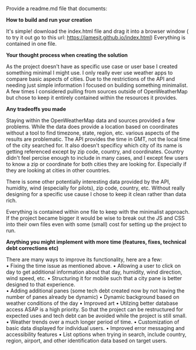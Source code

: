 
Provide a readme.md file that documents:

**How to build and run your creation**

It's simple! download the index.html file and drag it into a browser window ( to try it out go to this url: https://jamesjt.github.io/index.html) Everything is contained in one file. 

**Your thought process when creating the solution**

As the project doesn't have as specific use case or user base I created something minimal I might use. I only really ever use weather apps to compare basic aspects of cities. Due to the restrictions of the API and needing just simple information I focused on building something minimalist. A few times I considered pulling from sources outside of OpenWeatherMap but chose to keep it entirely contained within the resources it provides. 

**Any tradeoffs you made**

Staying within the OpenWeatherMap data and sources provided a few problems.
While the data does provide a location based on coordinates without a tool to find timezone, state, region, etc. various aspects of the results are problematic. The API provides the time in GMT, not the local time of the city searched for. It also doesn't specificy which city of its name is getting referenced except by zip code, country, and coordinates. Country didn't feel percise enough to include in many cases, and I except few users to know a zip or coordinate for both cities they are looking for. Especially if they are looking at cities in other countries. 

There is some other potentially interesting data provided by the API, humidity, wind (especially for pilots), zip code, country, etc. Without really designing for a specific use cause I chose to keep it clean rather than data rich. 

Everything is contained within one file to keep with the minimalist approach. If the project became bigger it would be wise to break out the JS and CSS into their own files even with some (small) cost for setting up the project to run. 

**Anything you might implement with more time (features, fixes, technical debt corrections etc)**

There are many ways to improve its functionality, here are a few:  
• Fixing the time issue as mentioned above. 
• Allowing a user to click on day to get additional information about that day, humidity, wind direction, wind speed, etc. 
• Structuring it for mobile such that a city pane is better designed to that experience.  
• Adding additional panes (some tech debt created now by not having the number of panes already be dynamic)
• Dynamic background based on weather conditions of the day
• Improved art
• Utilzing better database access ASAP  is a high priority. So that the project can be restructured for expected uses and tech debt can be avoided while the project is still small.
• Weather trends over a much longer period of time. 
• Customization of basic data displayed for individual users. 
• Improved error messaging and accessibility features
• List options when trying in search, include country, region, airport, and other identification data based on target users.
